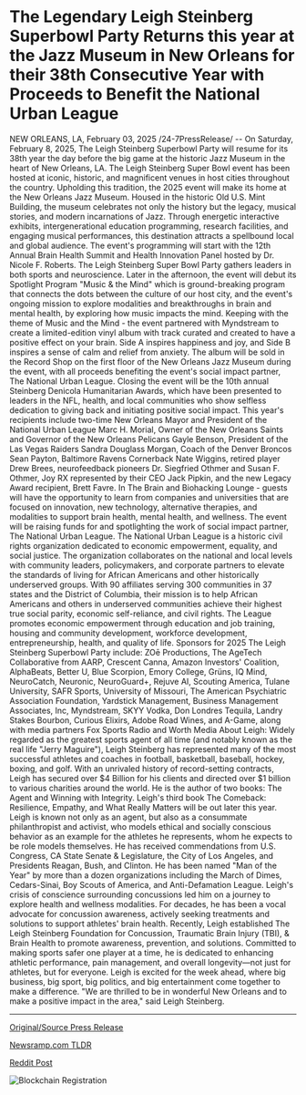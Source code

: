 # The Legendary Leigh Steinberg Superbowl Party Returns this year at the Jazz Museum in New Orleans for their 38th Consecutive Year with Proceeds to Benefit the National Urban League

NEW ORLEANS, LA, February 03, 2025 /24-7PressRelease/ -- On Saturday, February 8, 2025, The Leigh Steinberg Superbowl Party will resume for its 38th year the day before the big game at the historic Jazz Museum in the heart of New Orleans, LA. The Leigh Steinberg Super Bowl event has been hosted at iconic, historic, and magnificent venues in host cities throughout the country. Upholding this tradition, the 2025 event will make its home at the New Orleans Jazz Museum. Housed in the historic Old U.S. Mint Building, the museum celebrates not only the history but the legacy, musical stories, and modern incarnations of Jazz. Through energetic interactive exhibits, intergenerational education programming, research facilities, and engaging musical performances, this destination attracts a spellbound local and global audience.  The event's programming will start with the 12th Annual Brain Health Summit and Health Innovation Panel hosted by Dr. Nicole F. Roberts. The Leigh Steinberg Super Bowl Party gathers leaders in both sports and neuroscience. Later in the afternoon, the event will debut its Spotlight Program "Music & the Mind" which is ground-breaking program that connects the dots between the culture of our host city, and the event's ongoing mission to explore modalities and breakthroughs in brain and mental health, by exploring how music impacts the mind. Keeping with the theme of Music and the Mind - the event partnered with Myndstream to create a limited-edition vinyl album with track curated and created to have a positive effect on your brain. Side A inspires happiness and joy, and Side B inspires a sense of calm and relief from anxiety. The album will be sold in the Record Shop on the first floor of the New Orleans Jazz Museum during the event, with all proceeds benefiting the event's social impact partner, The National Urban League.  Closing the event will be the 10th annual Steinberg Denicola Humanitarian Awards, which have been presented to leaders in the NFL, health, and local communities who show selfless dedication to giving back and initiating positive social impact. This year's recipients include two-time New Orleans Mayor and President of the National Urban League Marc H. Morial, Owner of the New Orleans Saints and Governor of the New Orleans Pelicans Gayle Benson, President of the Las Vegas Raiders Sandra Douglass Morgan, Coach of the Denver Broncos Sean Payton, Baltimore Ravens Cornerback  Nate Wiggins, retired player Drew Brees, neurofeedback pioneers Dr. Siegfried Othmer and Susan F. Othmer, Joy RX represented by their CEO Jack Pipkin, and the new Legacy Award recipient, Brett Favre.  In The Brain and Biohacking Lounge - guests will have the opportunity to learn from companies and universities that are focused on innovation, new technology, alternative therapies, and modalities to support brain health, mental health, and wellness.  The event will be raising funds for and spotlighting the work of social impact partner, The National Urban League. The National Urban League is a historic civil rights organization dedicated to economic empowerment, equality, and social justice. The organization collaborates on the national and local levels with community leaders, policymakers, and corporate partners to elevate the standards of living for African Americans and other historically underserved groups. With 90 affiliates serving 300 communities in 37 states and the District of Columbia, their mission is to help African Americans and others in underserved communities achieve their highest true social parity, economic self-reliance, and civil rights. The League promotes economic empowerment through education and job training, housing and community development, workforce development, entrepreneurship, health, and quality of life.  Sponsors for 2025 The Leigh Steinberg Superbowl Party include: ZOē Productions, The AgeTech Collaborative from AARP, Crescent Canna, Amazon Investors' Coalition, AlphaBeats, Better U, Blue Scorpion, Emory College, Grüns, IQ Mind, NeuroCatch, Neuronic, NeuroGuard+, Rejuve AI, Scouting America, Tulane University, SAFR Sports, University of Missouri, The American Psychiatric Association Foundation, Yardstick Management, Business Management Associates, Inc, Myndstream, SKYY Vodka, Don Londres Tequila, Landry Stakes Bourbon, Curious Elixirs, Adobe Road Wines, and A-Game, along with media partners Fox Sports Radio and Worth Media  About Leigh:  Widely regarded as the greatest sports agent of all time (and notably known as the real life "Jerry Maguire"), Leigh Steinberg has represented many of the most successful athletes and coaches in football, basketball, baseball, hockey, boxing, and golf. With an unrivaled history of record-setting contracts, Leigh has secured over $4 Billion for his clients and directed over $1 billion to various charities around the world. He is the author of two books: The Agent and Winning with Integrity. Leigh's third book The Comeback: Resilience, Empathy, and What Really Matters will be out later this year.  Leigh is known not only as an agent, but also as a consummate philanthropist and activist, who models ethical and socially conscious behavior as an example for the athletes he represents, whom he expects to be role models themselves. He has received commendations from U.S. Congress, CA State Senate & Legislature, the City of Los Angeles, and Presidents Reagan, Bush, and Clinton. He has been named "Man of the Year" by more than a dozen organizations including the March of Dimes, Cedars-Sinai, Boy Scouts of America, and Anti-Defamation League.  Leigh's crisis of conscience surrounding concussions led him on a journey to explore health and wellness modalities. For decades, he has been a vocal advocate for concussion awareness, actively seeking treatments and solutions to support athletes' brain health. Recently, Leigh established The Leigh Steinberg Foundation for Concussion, Traumatic Brain Injury (TBI), & Brain Health to promote awareness, prevention, and solutions. Committed to making sports safer one player at a time, he is dedicated to enhancing athletic performance, pain management, and overall longevity—not just for athletes, but for everyone.  Leigh is excited for the week ahead, where big business, big sport, big politics, and big entertainment come together to make a difference. "We are thrilled to be in wonderful New Orleans and to make a positive impact in the area," said Leigh Steinberg. 

---

[Original/Source Press Release](https://www.24-7pressrelease.com/press-release/519369/the-legendary-leigh-steinberg-superbowl-party-returns-this-year-at-the-jazz-museum-in-new-orleans-for-their-38th-consecutive-year-with-proceeds-to-benefit-the-national-urban-league)
                    

[Newsramp.com TLDR](https://newsramp.com/curated-news/leigh-steinberg-superbowl-party-returns-to-new-orleans-jazz-museum-for-38th-year/9c49f51f1afafab9634977687f769486) 

 



[Reddit Post](https://www.reddit.com/r/Lifestyle_Culture/comments/1iigtxg/leigh_steinberg_superbowl_party_returns_to_new/) 



![Blockchain Registration](https://cdn.newsramp.app/24-7PressRelease/qrcode/252/5/numbRQrJ.webp)